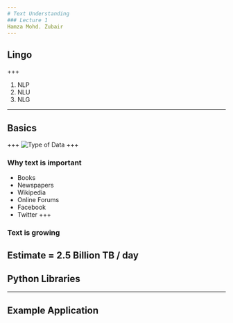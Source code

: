 ```yaml
---
# Text Understanding
### Lecture 1
Hamza Mohd. Zubair
---
```

## Lingo
+++
1. NLP
2. NLU
3. NLG
---
## Basics
+++
![Type of Data](https://docs.google.com/drawings/d/e/2PACX-1vQIxB14OTG86xb5AmBTdivqxRap8JMxJoLnVL8qD7fQDLbliRz1doPt8Y6QcfWFiTXFm2fh-1zHt39c/pub?w=480&h=360)
+++
### Why text is important
* Books
* Newspapers
* Wikipedia
* Online Forums
* Facebook
* Twitter
+++
### Text is growing
Estimate = 2.5 Billion TB / day
---
## Python Libraries
---
## Example Application
